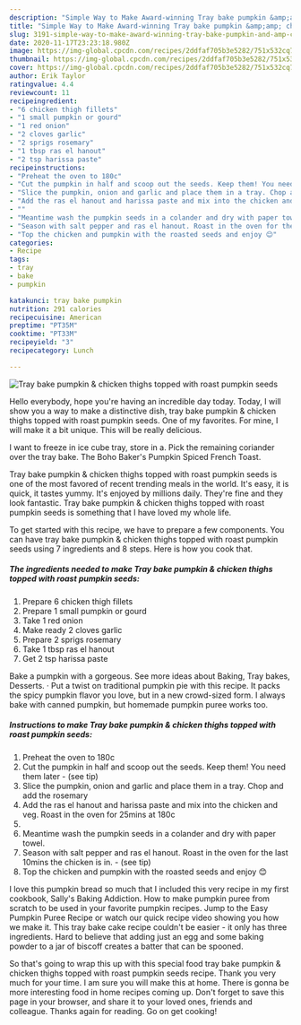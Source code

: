 ```yaml
---
description: "Simple Way to Make Award-winning Tray bake pumpkin &amp;amp; chicken thighs topped with roast pumpkin seeds"
title: "Simple Way to Make Award-winning Tray bake pumpkin &amp;amp; chicken thighs topped with roast pumpkin seeds"
slug: 3191-simple-way-to-make-award-winning-tray-bake-pumpkin-and-amp-chicken-thighs-topped-with-roast-pumpkin-seeds
date: 2020-11-17T23:23:18.980Z
image: https://img-global.cpcdn.com/recipes/2ddfaf705b3e5282/751x532cq70/tray-bake-pumpkin-chicken-thighs-topped-with-roast-pumpkin-seeds-recipe-main-photo.jpg
thumbnail: https://img-global.cpcdn.com/recipes/2ddfaf705b3e5282/751x532cq70/tray-bake-pumpkin-chicken-thighs-topped-with-roast-pumpkin-seeds-recipe-main-photo.jpg
cover: https://img-global.cpcdn.com/recipes/2ddfaf705b3e5282/751x532cq70/tray-bake-pumpkin-chicken-thighs-topped-with-roast-pumpkin-seeds-recipe-main-photo.jpg
author: Erik Taylor
ratingvalue: 4.4
reviewcount: 11
recipeingredient:
- "6 chicken thigh fillets"
- "1 small pumpkin or gourd"
- "1 red onion"
- "2 cloves garlic"
- "2 sprigs rosemary"
- "1 tbsp ras el hanout"
- "2 tsp harissa paste"
recipeinstructions:
- "Preheat the oven to 180c"
- "Cut the pumpkin in half and scoop out the seeds. Keep them! You need them later             (see tip)"
- "Slice the pumpkin, onion and garlic and place them in a tray. Chop and add the rosemary"
- "Add the ras el hanout and harissa paste and mix into the chicken and veg. Roast in the oven for 25mins at 180c"
- ""
- "Meantime wash the pumpkin seeds in a colander and dry with paper towel."
- "Season with salt pepper and ras el hanout. Roast in the oven for the last 10mins the chicken is in.             (see tip)"
- "Top the chicken and pumpkin with the roasted seeds and enjoy 😊"
categories:
- Recipe
tags:
- tray
- bake
- pumpkin

katakunci: tray bake pumpkin 
nutrition: 291 calories
recipecuisine: American
preptime: "PT35M"
cooktime: "PT33M"
recipeyield: "3"
recipecategory: Lunch

---
```



![Tray bake pumpkin &amp; chicken thighs topped with roast pumpkin seeds](https://img-global.cpcdn.com/recipes/2ddfaf705b3e5282/751x532cq70/tray-bake-pumpkin-chicken-thighs-topped-with-roast-pumpkin-seeds-recipe-main-photo.jpg)

Hello everybody, hope you're having an incredible day today. Today, I will show you a way to make a distinctive dish, tray bake pumpkin &amp; chicken thighs topped with roast pumpkin seeds. One of my favorites. For mine, I will make it a bit unique. This will be really delicious.

I want to freeze in ice cube tray, store in a. Pick the remaining coriander over the tray bake. The Boho Baker&#39;s Pumpkin Spiced French Toast.

Tray bake pumpkin &amp; chicken thighs topped with roast pumpkin seeds is one of the most favored of recent trending meals in the world. It's easy, it is quick, it tastes yummy. It's enjoyed by millions daily. They're fine and they look fantastic. Tray bake pumpkin &amp; chicken thighs topped with roast pumpkin seeds is something that I have loved my whole life.


To get started with this recipe, we have to prepare a few components. You can have tray bake pumpkin &amp; chicken thighs topped with roast pumpkin seeds using 7 ingredients and 8 steps. Here is how you cook that.

<!--inarticleads1-->

##### The ingredients needed to make Tray bake pumpkin &amp; chicken thighs topped with roast pumpkin seeds:

1. Prepare 6 chicken thigh fillets
1. Prepare 1 small pumpkin or gourd
1. Take 1 red onion
1. Make ready 2 cloves garlic
1. Prepare 2 sprigs rosemary
1. Take 1 tbsp ras el hanout
1. Get 2 tsp harissa paste


Bake a pumpkin with a gorgeous. See more ideas about Baking, Tray bakes, Desserts. · Put a twist on traditional pumpkin pie with this recipe. It packs the spicy pumpkin flavor you love, but in a new crowd-sized form. I always bake with canned pumpkin, but homemade pumpkin puree works too. 

<!--inarticleads2-->

##### Instructions to make Tray bake pumpkin &amp; chicken thighs topped with roast pumpkin seeds:

1. Preheat the oven to 180c
1. Cut the pumpkin in half and scoop out the seeds. Keep them! You need them later -             (see tip)
1. Slice the pumpkin, onion and garlic and place them in a tray. Chop and add the rosemary
1. Add the ras el hanout and harissa paste and mix into the chicken and veg. Roast in the oven for 25mins at 180c
1. 
1. Meantime wash the pumpkin seeds in a colander and dry with paper towel.
1. Season with salt pepper and ras el hanout. Roast in the oven for the last 10mins the chicken is in. -             (see tip)
1. Top the chicken and pumpkin with the roasted seeds and enjoy 😊


I love this pumpkin bread so much that I included this very recipe in my first cookbook, Sally&#39;s Baking Addiction. How to make pumpkin puree from scratch to be used in your favorite pumpkin recipes. Jump to the Easy Pumpkin Puree Recipe or watch our quick recipe video showing you how we make it. This tray bake cake recipe couldn&#39;t be easier - it only has three ingredients. Hard to believe that adding just an egg and some baking powder to a jar of biscoff creates a batter that can be spooned. 

So that's going to wrap this up with this special food tray bake pumpkin &amp; chicken thighs topped with roast pumpkin seeds recipe. Thank you very much for your time. I am sure you will make this at home. There is gonna be more interesting food in home recipes coming up. Don't forget to save this page in your browser, and share it to your loved ones, friends and colleague. Thanks again for reading. Go on get cooking!
